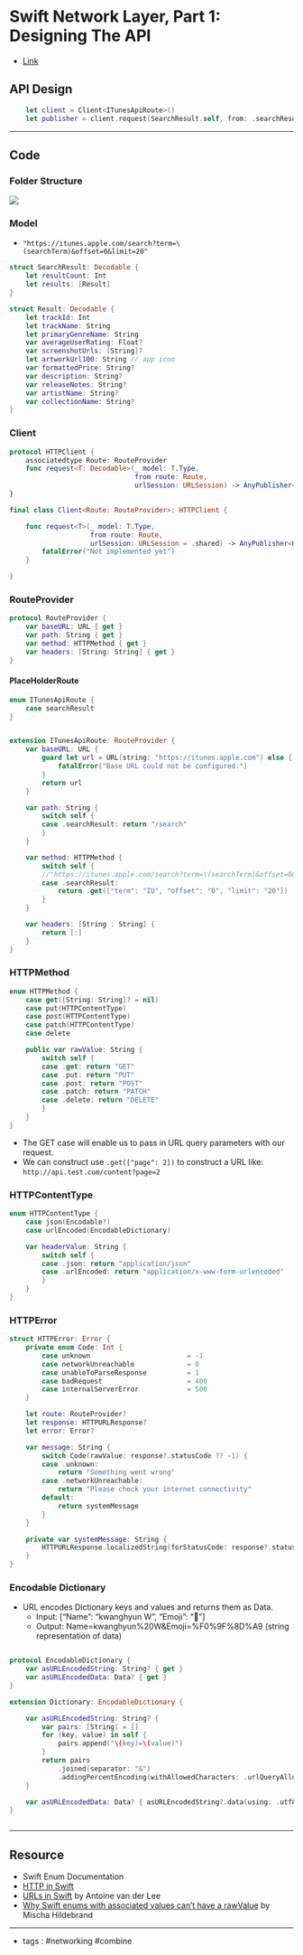 # Swift Network Layer, Part 1: Designing The API
- [Link](https://blog.malcolmk.com/swift-network-layer-part-1-designing-the-api-ckewm4w9p002dggs1hqfm03lm)


## API Design
```swift
	let client = Client<ITunesApiRoute>()
	let publisher = client.request(SearchResult.self, from: .searchResult)

```
----
## Code
### Folder Structure
![](https://cdn.hashnode.com/res/hashnode/image/upload/v1599717007227/BZGqLB2b3.png?auto=format&q=60)
### Model
- `"https://itunes.apple.com/search?term=\(searchTerm)&offset=0&limit=20"`


```swift
struct SearchResult: Decodable {
    let resultCount: Int
    let results: [Result]
}

struct Result: Decodable {
    let trackId: Int
    let trackName: String
    let primaryGenreName: String
    var averageUserRating: Float?
    var screenshotUrls: [String]?
    let artworkUrl100: String // app icon
    var formattedPrice: String?
    var description: String?
    var releaseNotes: String?
    var artistName: String?
    var collectionName: String?
}
```

### Client
```swift
protocol HTTPClient {
    associatedtype Route: RouteProvider
    func request<T: Decodable>(_ model: T.Type,
                               from route: Route,
                               urlSession: URLSession) -> AnyPublisher<HTTPResponse<T>, HTTPError>
}

final class Client<Route: RouteProvider>: HTTPClient {

    func request<T>(_ model: T.Type,
                    from route: Route,
                    urlSession: URLSession = .shared) -> AnyPublisher<HTTPResponse<T>, HTTPError> {
        fatalError("Not implemented yet")
    }

}

```


### RouteProvider
```swift
protocol RouteProvider {
    var baseURL: URL { get }
    var path: String { get }
    var method: HTTPMethod { get }
    var headers: [String: String] { get }
}

```
#### PlaceHolderRoute
```swift
enum ITunesApiRoute {
    case searchResult
}


extension ITunesApiRoute: RouteProvider {
    var baseURL: URL {
        guard let url = URL(string: "https://itunes.apple.com") else {
            fatalError("Base URL could not be configured.")
        }
        return url
    }

    var path: String {
        switch self {
        case .searchResult: return "/search"
        }
    }

    var method: HTTPMethod {
        switch self {
        //"https://itunes.apple.com/search?term=\(searchTerm)&offset=0&limit=20"
        case .searchResult:
            return .get(["term": "IU", "offset": "0", "limit": "20"])
        }
    }

    var headers: [String : String] {
        return [:]
    }
}

```

### HTTPMethod
```swift
enum HTTPMethod {
    case get([String: String]? = nil)
    case put(HTTPContentType)
    case post(HTTPContentType)
    case patch(HTTPContentType)
    case delete

    public var rawValue: String {
        switch self {
        case .get: return "GET"
        case .put: return "PUT"
        case .post: return "POST"
        case .patch: return "PATCH"
        case .delete: return "DELETE"
        }
    }
}
```
- The GET case will enable us to pass in URL query parameters with our request. 
- We can construct use  `.get(["page": 2])` to construct a URL like: 
	`http://api.test.com/content?page=2`

### HTTPContentType
```swift
enum HTTPContentType {
    case json(Encodable?)
    case urlEncoded(EncodableDictionary)

    var headerValue: String {
        switch self {
        case .json: return "application/json"
        case .urlEncoded: return "application/x-www-form-urlencoded"
        }
    }
}
```
### HTTPError
```swift
struct HTTPError: Error {
    private enum Code: Int {
        case unknown                        = -1
        case networkUnreachable             = 0
        case unableToParseResponse          = 1
        case badRequest                     = 400
        case internalServerError            = 500
    }

    let route: RouteProvider?
    let response: HTTPURLResponse?
    let error: Error?

    var message: String {
        switch Code(rawValue: response?.statusCode ?? -1) {
        case .unknown:
            return "Something went wrong"
        case .networkUnreachable:
            return "Please check your internet connectivity"
        default:
            return systemMessage
        }
    }

    private var systemMessage: String {
        HTTPURLResponse.localizedString(forStatusCode: response?.statusCode ?? 0)
    }
}
```
### Encodable Dictionary
- URL encodes Dictionary keys and values and returns them as Data. 
	- Input: [“Name”: “kwanghyun W”, “Emoji”: “🍩”]
	- Output: Name=kwanghyun%20W&Emoji=%F0%9F%8D%A9 (string representation of data)

```swift

protocol EncodableDictionary {
    var asURLEncodedString: String? { get }
    var asURLEncodedData: Data? { get }
}

extension Dictionary: EncodableDictionary {

    var asURLEncodedString: String? {
        var pairs: [String] = []
        for (key, value) in self {
            pairs.append("\(key)=\(value)")
        }
        return pairs
            .joined(separator: "&")
            .addingPercentEncoding(withAllowedCharacters: .urlQueryAllowed)
    }

    var asURLEncodedData: Data? { asURLEncodedString?.data(using: .utf8) }
}



```
----
## Resource
- Swift Enum Documentation
- [HTTP in Swift](https://davedelong.com/blog/2020/06/27/http-in-swift-part-1/)
- [URLs in Swift](https://www.avanderlee.com/swift/url-components/) by Antoine van der Lee
- [Why Swift enums with associated values can’t have a rawValue](https://medium.com/@PhiJay/why-swift-enums-with-associated-values-cannot-have-a-raw-value-21e41d5ec11) by Mischa Hildebrand

---
- tags : #networking #combine 